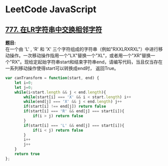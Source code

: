# LeetCode JavaScript

## [777. 在LR字符串中交换相邻字符](https://leetcode-cn.com/problems/swap-adjacent-in-lr-string/)

**题目:**  
在一个由 'L' , 'R' 和 'X' 三个字符组成的字符串（例如"RXXLRXRXL"）中进行移动操作。一次移动操作指用一个"LX"替换一个"XL"，或者用一个"XR"替换一个"RX"。现给定起始字符串start和结束字符串end，请编写代码，当且仅当存在一系列移动操作使得start可以转换成end时， 返回True。
```javascript
var canTransform = function(start, end) {
    let i=0;
    let j=0;
    while(i<start.length && j < end.length){
        while(start[i] === 'X' && i < start.length) i++
        while(end[j] === 'X' && j < end.length) j++
        if(start[i] !== end[j]) return false
        if(start[i] === 'R' && end[j] === start[i]){
            if(i > j) return false
        }
        if(start[i] === 'L' && end[j] === start[i]){
            if(i < j) return false
        }
        i++
        j++
    }
    return true
};
```

